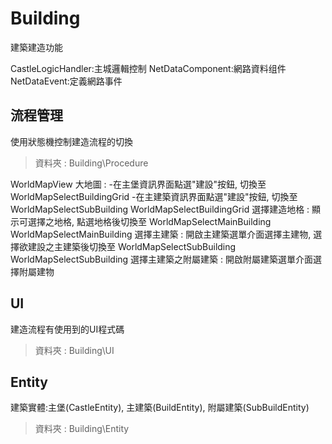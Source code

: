 # Building
建築建造功能

CastleLogicHandler:主城邏輯控制
NetDataComponent:網路資料组件
NetDataEvent:定義網路事件

## 流程管理
使用狀態機控制建造流程的切換
> 資料夾 : Building\Procedure

WorldMapView 大地圖 : 
  -在主堡資訊界面點選"建設"按鈕, 切換至 WorldMapSelectBuildingGrid
  -在主建築資訊界面點選"建設"按鈕, 切換至 WorldMapSelectSubBuilding
WorldMapSelectBuildingGrid 選擇建造地格	: 顯示可選擇之地格, 點選地格後切換至 WorldMapSelectMainBuilding		
WorldMapSelectMainBuilding 選擇主建築 : 開啟主建築選單介面選擇主建物, 選擇欲建設之主建築後切換至 WorldMapSelectSubBuilding	
WorldMapSelectSubBuilding 選擇主建築之附屬建築 : 開啟附屬建築選單介面選擇附屬建物

## UI
建造流程有使用到的UI程式碼
> 資料夾 : Building\UI

## Entity
建築實體:主堡(CastleEntity), 主建築(BuildEntity), 附屬建築(SubBuildEntity)
> 資料夾 : Building\Entity
